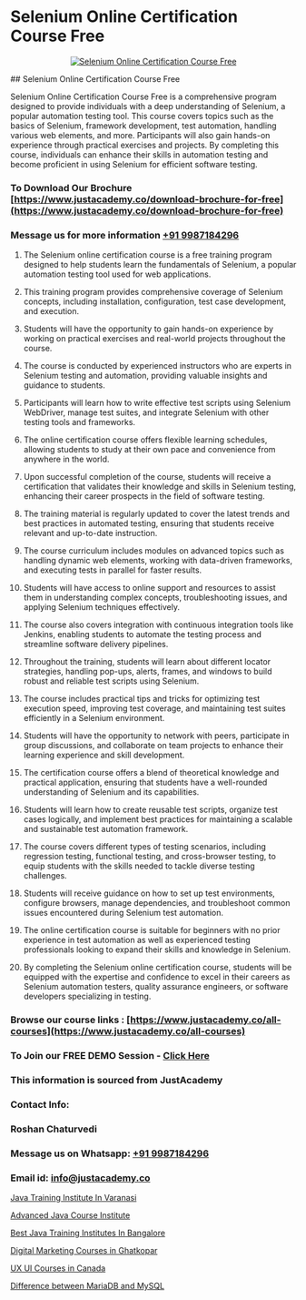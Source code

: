 # Selenium Online Certification Course Free

<p align="center">
  <a href="https://justacademy.co/program-detail/software-testing">
    <img src="https://justacademy.co/storage2/program_images/1704700438.webp" alt="Selenium Online Certification Course Free">
  </a>
</p>
## Selenium Online Certification Course Free

Selenium Online Certification Course Free is a comprehensive program designed to provide individuals with a deep understanding of Selenium, a popular automation testing tool. This course covers topics such as the basics of Selenium, framework development, test automation, handling various web elements, and more. Participants will also gain hands-on experience through practical exercises and projects. By completing this course, individuals can enhance their skills in automation testing and become proficient in using Selenium for efficient software testing.
### To Download Our Brochure [https://www.justacademy.co/download-brochure-for-free](https://www.justacademy.co/download-brochure-for-free)
### Message us for more information [+91 9987184296](https://api.whatsapp.com/send?phone=919987184296)
1) The Selenium online certification course is a free training program designed to help students learn the fundamentals of Selenium, a popular automation testing tool used for web applications.

2) This training program provides comprehensive coverage of Selenium concepts, including installation, configuration, test case development, and execution.

3) Students will have the opportunity to gain hands-on experience by working on practical exercises and real-world projects throughout the course.

4) The course is conducted by experienced instructors who are experts in Selenium testing and automation, providing valuable insights and guidance to students.

5) Participants will learn how to write effective test scripts using Selenium WebDriver, manage test suites, and integrate Selenium with other testing tools and frameworks.

6) The online certification course offers flexible learning schedules, allowing students to study at their own pace and convenience from anywhere in the world.

7) Upon successful completion of the course, students will receive a certification that validates their knowledge and skills in Selenium testing, enhancing their career prospects in the field of software testing.

8) The training material is regularly updated to cover the latest trends and best practices in automated testing, ensuring that students receive relevant and up-to-date instruction.

9) The course curriculum includes modules on advanced topics such as handling dynamic web elements, working with data-driven frameworks, and executing tests in parallel for faster results.

10) Students will have access to online support and resources to assist them in understanding complex concepts, troubleshooting issues, and applying Selenium techniques effectively.

11) The course also covers integration with continuous integration tools like Jenkins, enabling students to automate the testing process and streamline software delivery pipelines.

12) Throughout the training, students will learn about different locator strategies, handling pop-ups, alerts, frames, and windows to build robust and reliable test scripts using Selenium.

13) The course includes practical tips and tricks for optimizing test execution speed, improving test coverage, and maintaining test suites efficiently in a Selenium environment.

14) Students will have the opportunity to network with peers, participate in group discussions, and collaborate on team projects to enhance their learning experience and skill development.

15) The certification course offers a blend of theoretical knowledge and practical application, ensuring that students have a well-rounded understanding of Selenium and its capabilities.

16) Students will learn how to create reusable test scripts, organize test cases logically, and implement best practices for maintaining a scalable and sustainable test automation framework.

17) The course covers different types of testing scenarios, including regression testing, functional testing, and cross-browser testing, to equip students with the skills needed to tackle diverse testing challenges.

18) Students will receive guidance on how to set up test environments, configure browsers, manage dependencies, and troubleshoot common issues encountered during Selenium test automation.

19) The online certification course is suitable for beginners with no prior experience in test automation as well as experienced testing professionals looking to expand their skills and knowledge in Selenium.

20) By completing the Selenium online certification course, students will be equipped with the expertise and confidence to excel in their careers as Selenium automation testers, quality assurance engineers, or software developers specializing in testing.

### Browse our course links : [https://www.justacademy.co/all-courses](https://www.justacademy.co/all-courses) 
### To Join our FREE DEMO Session - [Click Here](https://www.justacademy.co/register-for-course-demo)


### This information is sourced from JustAcademy
### Contact Info:
### Roshan Chaturvedi
### Message us on Whatsapp: [+91 9987184296](https://api.whatsapp.com/send?phone=919987184296)
### Email id: [info@justacademy.co](mailto:info@justacademy.co)
                
[Java Training Institute In Varanasi](https://www.linkedin.com/pulse/java-training-institute-varanasi-justacademy-hyderabad-qv8ue?trackingId=u7lXEPXyN6pVttNlSg8oqA%3D%3D&lipi=urn%3Ali%3Apage%3Ad_flagship3_company_admin%3BvVOqf8C4SxiY2jOCpJpYGg%3D%3D)

[Advanced Java Course Institute](https://www.linkedin.com/pulse/advanced-java-course-institute-justacademy-jaipur-ay4dc?trackingId=Xa1pfQUWMa7HpOMEYLItoQ%3D%3D&lipi=urn%3Ali%3Apage%3Ad_flagship3_company_admin%3BAVJRhwTBSMSM%2FVRCHlBI2Q%3D%3D)

[Best Java Training Institutes In Bangalore](https://medium.com/@abhidnya.1068/best-java-training-institutes-in-bangalore-4a7b3f7c0f4c)

[Digital Marketing Courses in Ghatkopar](https://medium.com/@kamblerajas684/digital-marketing-courses-in-ghatkopar-c49a52b06262)

[UX UI Courses in Canada](https://justacademyin.github.io/justacademy/ux-ui-courses-in-canada)

[Difference between MariaDB and MySQL](https://justacademyin.github.io/justacademy/difference-between-mariadb-and-mysql)

